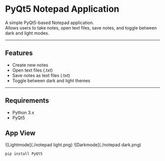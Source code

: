 # PyQt5 Notepad Application

A simple PyQt5-based Notepad application.  
Allows users to take notes, open text files, save notes, and toggle between dark and light modes.

---

## Features

- Create new notes
- Open text files (.txt)
- Save notes as text files (.txt)
- Toggle between dark and light themes

---

## Requirements

- Python 3.x
- PyQt5

## App View
![Lightmode](./notepad light.png)
![Darkmode](./notepad dark.png)

```bash
pip install PyQt5




